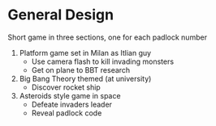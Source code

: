 # General Design

Short game in three sections, one for each padlock number

1. Platform game set in Milan as Itlian guy
	- Use camera flash to kill invading monsters
	- Get on plane to BBT research
2. Big Bang Theory themed (at university)
	- Discover rocket ship
3. Asteroids style game in space
	- Defeate invaders leader
	- Reveal padlock code